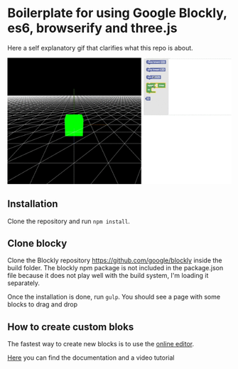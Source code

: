# Boilerplate for using Google Blockly, es6, browserify and three.js

Here a self explanatory gif that clarifies what this repo is about.

![example](ex.gif)

## Installation
Clone the repository and run `npm install`.

## Clone blocky
Clone the Blockly repository https://github.com/google/blockly inside the build folder. The blockly npm package is not included in the package.json file because it does not play well with the build system, I'm loading it separately.

Once the installation is done, run `gulp`. You should see a page with some blocks to drag and drop

## How to create custom bloks
The fastest way to create new blocks is to use the [online editor](https://blockly-demo.appspot.com/static/demos/blockfactory/index.html).

[Here](https://developers.google.com/blockly/guides/create-custom-blocks/blockly-developer-tools) you can find the documentation and a video tutorial
